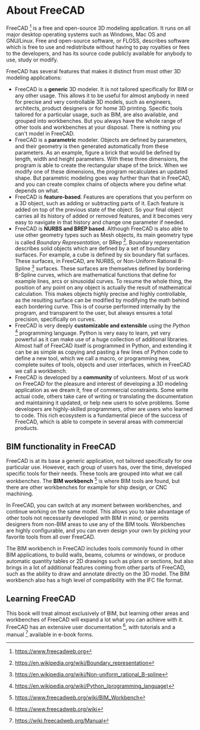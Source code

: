 # About FreeCAD

<insert FreeCAD image>

FreeCAD [^1] is a free and open-source 3D modeling application. It runs on all major desktop operating systems such as Windows, Mac OS and GNU/Linux. Free and open-source software, or FLOSS, describes software which is free to use and redistribute without having to pay royalties or fees to the developers, and has its source code publicly available for anybody to use, study or modify.

FreeCAD has several features that makes it distinct from most other 3D modeling applications:

* FreeCAD is a **generic** 3D modeler. It is not tailored specifically for BIM or any other usage. This allows it to be useful for almost anybody in need for precise and very controllable 3D models, such as engineers, architects, product designers or for home 3D printing. Specific tools tailored for a particular usage, such as BIM, are also available, and grouped into workbenches. But you always have the whole range of other tools and workbenches at your disposal. There is nothing you can't model in FreeCAD.
* FreeCAD is a **parametric** modeler. Objects are defined by parameters, and their geometry is then generated automatically from these parameters. As an example, figure a brick that would be defined by length, width and height parameters. With these three dimensions, the program is able to create the rectangular shape of the brick. When we modify one of these dimensions, the program recalculates an updated shape. But parametric modeling goes way further than that in FreeCAD, and you can create complex chains of objects where you define what depends on what.
* FreeCAD is **feature-based**. Features are operations that you perform on a 3D object, such as adding or subtracting parts of it. Each feature is added on top of the previous state of the object. So your final object carries all its history of added or removed features, and it becomes very easy to navigate in that history and change one parameter if needed.
* FreeCAD is **NURBS and BREP based**. Although FreeCAD is also able to use other geometry types such as Mesh objects, its main geometry type is called *Boundary Representation*, or BRep [^2]. Boundary representation describes solid objects which are defined by a set of boundary surfaces. For example, a cube is defined by six boundary flat surfaces. These surfaces, in FreeCAD, are NURBS, or Non-Uniform Rational B-Spline [^3] surfaces. These surfaces are themselves defined by bordering B-Spline curves, which are mathematical functions that define for example lines, arcs or sinusoidal curves. To resume the whole thing, the position of any point on any object is actually the result of mathematical calculation. This makes objects highly precise and highly controllable, as the resulting surface can be modified by modifying the math behind each bordering curve. This is of course performed internally by the program, and transparent to the user, but always ensures a total precision, specifically on curves.
* FreeCAD is very deeply **customizable and extensible** using the *Python* [^4] programming language.  Python is very easy to learn, yet very powerful as it can make use of a huge collection of additional libraries. Almost half of FreeCAD itself is programmed in Python, and extending it can be as simple as copying and pasting a few lines of Python code to define a new tool, which we call a macro, or programming new, complete suites of tools, objects and user interfaces, which in FreeCAD we call a workbench.
* FreeCAD is developed by a **community** of volunteers. Most of us work on FreeCAD for the pleasure and interest of developing a 3D modeling application as we dream it, free of commercial constraints. Some write actual code, others take care of writing or translating the documentation and maintaining it updated, or  help new users to solve problems. Some developers are highly-skilled programmers, other are users who learned to code. This rich ecosystem is a fundamental piece of the success of FreeCAD, which is able to compete in several areas with commercial products.

## BIM functionality in FreeCAD

FreeCAD is at its base a generic application, not tailored specifically for one particular use. However, each group of users has, over the time, developed specific tools for their needs. These tools are grouped into what we call *workbenches*. The **BIM workbench** [^5] is where BIM tools are found, but there are other workbenches for example for ship design, or CNC machining.

In FreeCAD, you can switch at any moment between workbenches, and continue working on the same model. This allows you to take advantage of other tools not necessarily developed with BIM in mind, or permits designers from non-BIM areas to use any of the BIM tools. Workbenches are highly configurable,  and you can even design your own by picking your favorite tools from all over FreeCAD.

The BIM workbench in FreeCAD includes tools commonly found in other BIM applications, to build walls, beams, columns or windows, or produce automatic quantity tables or 2D drawings such as  plans or sections, but also brings in a lot of additional features coming from other parts of FreeCAD, such as the ability to draw and annotate directly on the 3D model. The BIM workbench also has a high level of compatibility with the IFC file format.

<talk about NativeIFC>

## Learning FreeCAD

This book will treat almost exclusively of BIM, but learning other areas and workbenches of FreeCAD will expand a lot what you can achieve with it. FreeCAD has an extensive user documentation [^6], with tutorials and a manual [^7] available in e-book forms.


[^1]: https://www.freecadweb.org
[^2]: https://en.wikipedia.org/wiki/Boundary_representation
[^3]: https://en.wikipedia.org/wiki/Non-uniform_rational_B-spline
[^4]: https://en.wikipedia.org/wiki/Python_(programming_language)
[^5]: https://www.freecadweb.org/wiki/BIM_Workbench
[^6]: https://www.freecadweb.org/wiki
[^7]: https://wiki.freecadweb.org/Manual
